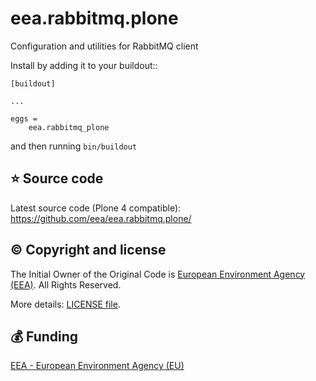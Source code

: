 # eea.rabbitmq.plone

Configuration and utilities for RabbitMQ client

Install by adding it to your buildout::

    [buildout]

    ...

    eggs =
        eea.rabbitmq_plone


and then running ``bin/buildout``

## :star: Source code

Latest source code (Plone 4 compatible): https://github.com/eea/eea.rabbitmq.plone/

## :copyright: Copyright and license
The Initial Owner of the Original Code is [European Environment Agency (EEA)](https://www.eea.europa.eu/). All Rights Reserved.

More details: [LICENSE file](https://github.com/eea/eea.rabbitmq.plone/blob/master/LICENSE).

## :moneybag: Funding

[EEA - European Environment Agency (EU)](https://www.eea.europa.eu/)
